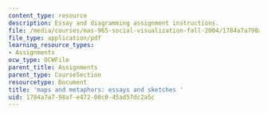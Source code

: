 ```yaml
---
content_type: resource
description: Essay and diagramming assignment instructions.
file: /media/courses/mas-965-social-visualization-fall-2004/1784a7a798afe47200c045ad57dc2a5c_assn11.pdf
file_type: application/pdf
learning_resource_types:
- Assignments
ocw_type: OCWFile
parent_title: Assignments
parent_type: CourseSection
resourcetype: Document
title: 'maps and metaphors: essays and sketches '
uid: 1784a7a7-98af-e472-00c0-45ad57dc2a5c
---
```

